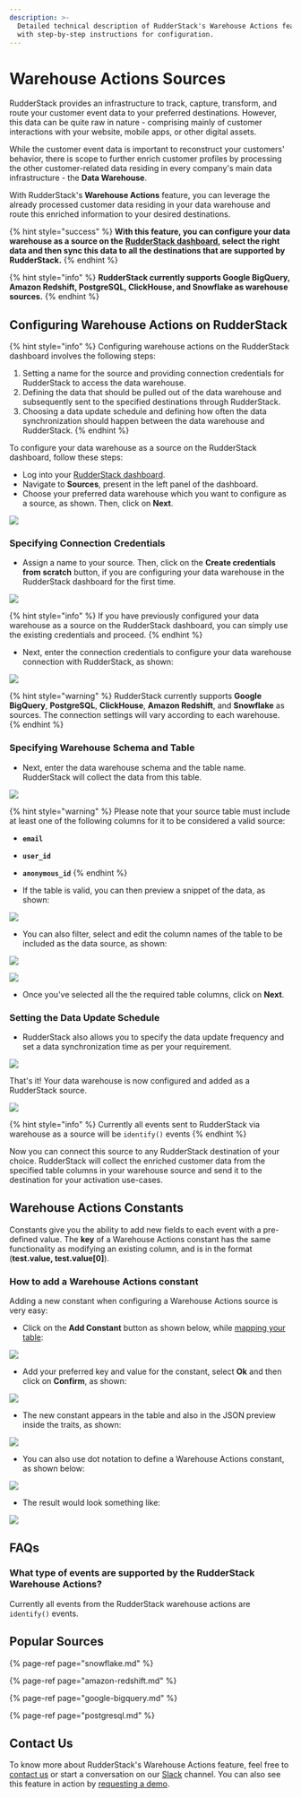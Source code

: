 ```yaml
---
description: >-
  Detailed technical description of RudderStack's Warehouse Actions feature,
  with step-by-step instructions for configuration.
---
```


# Warehouse Actions Sources

RudderStack provides an infrastructure to track, capture, transform, and route your customer event data to your preferred destinations. However, this data can be quite raw in nature - comprising mainly of customer interactions with your website, mobile apps, or other digital assets. 

While the customer event data is important to reconstruct your customers' behavior, there is scope to further enrich customer profiles by processing the other customer-related data residing in every company's main data infrastructure - the **Data Warehouse**.

With RudderStack's **Warehouse Actions** feature, you can leverage the already processed customer data residing in your data warehouse and route this enriched information to your desired destinations.

{% hint style="success" %}
**With this feature, you can configure your data warehouse as a source on the** [**RudderStack dashboard**](https://app.rudderlabs.com/signup?type=freetrial)**, select the right data and then sync this data to all the destinations that are supported by RudderStack.**
{% endhint %}

{% hint style="info" %}
**RudderStack currently supports Google BigQuery, Amazon Redshift, PostgreSQL, ClickHouse, and Snowflake as warehouse sources.**
{% endhint %}

## Configuring Warehouse Actions on RudderStack

{% hint style="info" %}
Configuring warehouse actions on the RudderStack dashboard involves the following steps:

1. Setting a name for the source and providing connection credentials for RudderStack to access the data warehouse.
2. Defining the data that should be pulled out of the data warehouse and subsequently sent to the specified destinations through RudderStack.
3. Choosing a data update schedule and defining how often the data synchronization should happen between the data warehouse and RudderStack.
{% endhint %}

To configure your data warehouse as a source on the RudderStack dashboard, follow these steps:

* Log into your [RudderStack dashboard](https://app.rudderlabs.com/signup?type=freetrial).
* Navigate to **Sources**, present in the left panel of the dashboard.
* Choose your preferred data warehouse which you want to configure as a source, as shown. Then, click on **Next**.

![](../.gitbook/assets/1%20%288%29.png)

### Specifying Connection Credentials

* Assign a name to your source. Then, click on the **Create credentials from scratch** button, if you are configuring your data warehouse in the RudderStack dashboard for the first time.

![](../.gitbook/assets/2%20%281%29%20%281%29.png)

{% hint style="info" %}
If you have previously configured your data warehouse as a source on the RudderStack dashboard, you can simply use the existing credentials and proceed. 
{% endhint %}

* Next, enter the connection credentials to configure your data warehouse connection with RudderStack, as shown:

![](../.gitbook/assets/screen-shot-2020-12-08-at-9.37.06-pm.png)

{% hint style="warning" %}
RudderStack currently supports **Google BigQuery**, **PostgreSQL**, **ClickHouse**, **Amazon Redshift**, and **Snowflake** as sources. The connection settings will vary according to each warehouse.
{% endhint %}

### Specifying Warehouse Schema and Table

* Next, enter the data warehouse schema and the table name. RudderStack will collect the data from this table.

![](../.gitbook/assets/4%20%287%29.png)

{% hint style="warning" %}
Please note that your source table must include at least one of the following columns for it to be considered a valid source:

* **`email`**
* **`user_id`**
* **`anonymous_id`**
{% endhint %}

* If the table is valid, you can then preview a snippet of the data, as shown:

![](../.gitbook/assets/5.png)

* You can also filter, select and edit the column names of the table to be included as the data source, as shown:

![](../.gitbook/assets/6%20%286%29.png)

![](../.gitbook/assets/7%20%282%29%20%281%29.png)

* Once you've selected all the the required table columns, click on **Next**.

### Setting the Data Update Schedule

* RudderStack also allows you to specify the data update frequency and set a data synchronization time as per your requirement.

![](../.gitbook/assets/8.png)

That's it! Your data warehouse is now configured and added as a RudderStack source.

![](../.gitbook/assets/9.png)

{% hint style="info" %}
Currently all events sent to RudderStack via warehouse as a source will be `identify()` events
{% endhint %}

Now you can connect this source to any RudderStack destination of your choice. RudderStack will collect the enriched customer data from the specified table columns in your warehouse source and send it to the destination for your activation use-cases.

## Warehouse Actions Constants

Constants give you the ability to add new fields to each event with a pre-defined value. The **key** of a Warehouse Actions constant has the same functionality as modifying an existing column, and is in the format \(**test.value, test.value\[0\]**\).

### How to add a Warehouse Actions constant

Adding a new constant when configuring a Warehouse Actions source is very easy: 

* Click on the **Add Constant** button as shown below, while [mapping your table](https://docs.rudderstack.com/warehouse-actions#specifying-warehouse-schema-and-table):

![](../.gitbook/assets/image%20%2877%29.png)

* Add your preferred key and value for the constant, select **Ok** and then click on **Confirm**, as shown:

![](../.gitbook/assets/image%20%2876%29.png)

* The new constant appears in the table and also in the JSON preview inside the traits, as shown:

![](../.gitbook/assets/screenshot_2021-03-18_at_3.51.11_pm.png)

* You can also use dot notation to define a Warehouse Actions constant, as shown below:

![](../.gitbook/assets/screenshot_2021-03-18_at_3.52.00_pm.png)

* The result would look something like:

![](../.gitbook/assets/screenshot_2021-03-18_at_3.52.26_pm.png)

## FAQs

### What type of events are supported by the RudderStack Warehouse Actions?

Currently all events from the RudderStack warehouse actions are `identify()` events.

## Popular Sources

{% page-ref page="snowflake.md" %}

{% page-ref page="amazon-redshift.md" %}

{% page-ref page="google-bigquery.md" %}

{% page-ref page="postgresql.md" %}

## Contact Us

To know more about RudderStack's Warehouse Actions feature, feel free to [contact us](mailto:%20docs@rudderstack.com) or start a conversation on our [Slack](https://resources.rudderstack.com/join-rudderstack-slack) channel. You can also see this feature in action by [requesting a demo](https://resources.rudderstack.com/request-a-demo?_ga=2.47794151.1545771517.1607313913-1655106949.1598281099).

